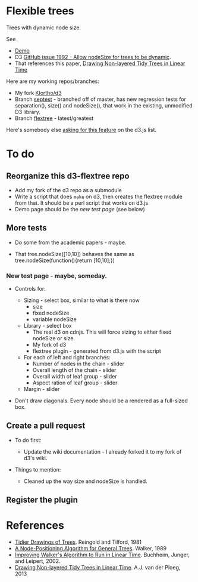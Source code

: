 # Flexible trees

Trees with dynamic node size.

See 

* [Demo](http://klortho.github.io/d3-flextree/)
* D3 [GitHub issue 1992 - Allow nodeSize for trees to be 
  dynamic](https://github.com/mbostock/d3/issues/1992).
* That references this paper, [Drawing Non-layered Tidy Trees in Linear 
  Time](http://oai.cwi.nl/oai/asset/21856/21856B.pdf)

Here are my working repos/branches:

* My fork [Klortho/d3](https://github.com/klortho/d3)
* Branch [septest](https://github.com/klortho/d3/tree/septest) - branched 
  off of master, has new regression tests for separation(), size() and 
  nodeSize(), that work in the existing, unmodified D3 library.
* Branch [flextree](https://github.com/klortho/d3/tree/flextree) - latest/greatest

Here's somebody else [asking for this 
feature](https://groups.google.com/forum/?fromgroups=#!searchin/d3-js/tree/d3-js/BjCvUpbqfb4/_rO0QcaKiGMJ)
on the d3.js list.


# To do




## Reorganize this d3-flextree repo

* Add my fork of the d3 repo as a submodule
* Write a script that does `make` on d3, then creates the flextree module
  from that. It should be a perl script that works on d3.js
* Demo page should be the *new test page* (see below)


## More tests

* Do some from the academic papers - maybe.

- That tree.nodeSize([10,10]) behaves the same as
  tree.nodeSize(function(){return [10,10];})



### New test page - maybe, someday.

* Controls for:
    * Sizing - select box, similar to what is there now
        * size
        * fixed nodeSize
        * variable nodeSize
    * Library - select box
        * The real d3 on cdnjs. This will force sizing to either
          fixed nodeSize or size.
        * My fork of d3
        * flextree plugin - generated from d3.js with the script
    * For each of left and right branches:
        * Number of nodes in the chain - slider
        * Overall length of the chain - slider
        * Overall width of leaf group - slider
        * Aspect ration of leaf group - slider
    * Margin - slider

* Don't draw diagonals. Every node should be a rendered as a full-sized box.


## Create a pull request

* To do first:
    * Update the wiki documentation - I already forked it to my fork of d3's 
      wiki.

* Things to mention:
    * Cleaned up the way size and nodeSize is handled.


## Register the plugin



# References

* [Tidier Drawings of 
  Trees](http://emr.cs.iit.edu/~reingold/tidier-drawings.pdf). Reingold and 
  Tilford, 1981
* [A Node-Positioning Algorithm for General 
  Trees](http://www.cs.unc.edu/techreports/89-034.pdf). Walker, 1989
* [Improving Walker's Algorithm to Run in Linear 
  Time](http://dirk.jivas.de/papers/buchheim02improving.pdf). Buchheim, Junger, 
  and Leipert, 2002.
* [Drawing Non-layered Tidy Trees in Linear 
  Time](http://oai.cwi.nl/oai/asset/21856/21856B.pdf). A.J. van der Ploeg, 2013




